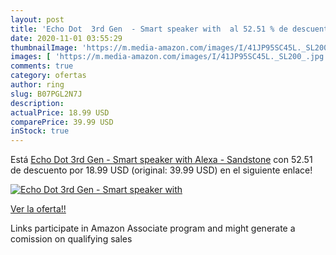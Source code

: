 ```yaml
---
layout: post
title: 'Echo Dot  3rd Gen  - Smart speaker with  al 52.51 % de descuento'
date: 2020-11-01 03:55:29
thumbnailImage: 'https://m.media-amazon.com/images/I/41JP95SC45L._SL200_.jpg'
images: [ 'https://m.media-amazon.com/images/I/41JP95SC45L._SL200_.jpg' ]
comments: true
category: ofertas
author: ring
slug: B07PGL2N7J
description:
actualPrice: 18.99 USD
comparePrice: 39.99 USD
inStock: true
---
```


Está [Echo Dot  3rd Gen  - Smart speaker with Alexa - Sandstone](https://www.amazon.com/dp/B07PGL2N7J/?tag=tolees-20) con 52.51 de descuento por 18.99 USD (original: 39.99 USD) en el siguiente enlace!

[![Echo Dot  3rd Gen  - Smart speaker with ](https://m.media-amazon.com/images/I/41JP95SC45L._SL200_.jpg)](https://www.amazon.com/dp/B07PGL2N7J/?tag=tolees-20)

[Ver la oferta!!](https://www.amazon.com/dp/B07PGL2N7J/?tag=tolees-20)

Links participate in Amazon Associate program and might generate a comission on qualifying sales


